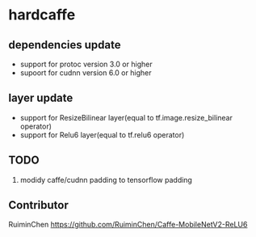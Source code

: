 hardcaffe
============================================
## dependencies update
* support for protoc version 3.0 or higher
* supoort for cudnn version 6.0 or higher

## layer update
* support for ResizeBilinear layer(equal to tf.image.resize_bilinear operator)
* support for Relu6 layer(equal to tf.relu6 operator)

## TODO
1. modidy caffe/cudnn padding to tensorflow padding

## Contributor
RuiminChen https://github.com/RuiminChen/Caffe-MobileNetV2-ReLU6
